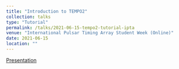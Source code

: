 ```yaml
---
title: "Introduction to TEMPO2"
collection: talks
type: "Tutorial"
permalink: /talks/2021-06-15-tempo2-tutorial-ipta
venue: "International Pulsar Timing Array Student Week (Online)"
date: 2021-06-15
location: ""
---
```


[Presentation](http://dx.doi.org/10.13140/RG.2.2.26357.29921)
